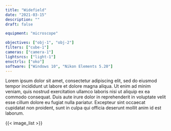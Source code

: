 ```yaml
---
title: "Widefield"
date: "2021-03-15"
description: ""
draft: false

equipment: "microscope"

objectives: ["obj-1", "obj-2"]
filters: ["cube-1"]
cameras: ["camera-1"]
lightsrcs: ["light-1"]
envctrls: ["oko"]
software: ["Windows 10", "Nikon Elements 5.20"]
---
```


Lorem ipsum dolor sit amet, consectetur adipiscing elit, sed do eiusmod tempor incididunt ut labore et dolore magna aliqua. Ut enim ad minim veniam, quis nostrud exercitation ullamco laboris nisi ut aliquip ex ea commodo consequat. Duis aute irure dolor in reprehenderit in voluptate velit esse cillum dolore eu fugiat nulla pariatur. Excepteur sint occaecat cupidatat non proident, sunt in culpa qui officia deserunt mollit anim id est laborum.

{{< image_list >}}